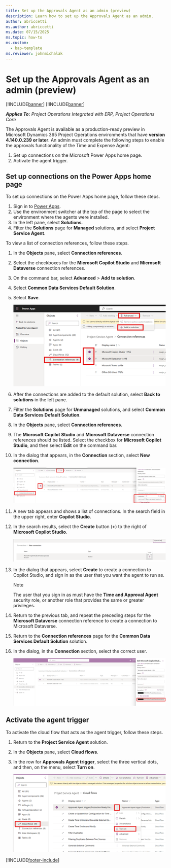 ```yaml
---
title: Set up the Approvals Agent as an admin (preview)
description: Learn how to set up the Approvals Agent as an admin. 
author: abriccetti
ms.author: abriccetti
ms.date: 07/15/2025
ms.topic: how-to
ms.custom: 
  - bap-template
ms.reviewer: johnmichalak
---
```


# Set up the Approvals Agent as an admin (preview)

[!INCLUDE[banner](../includes/banner.md)]
[!INCLUDE[banner](../includes/preview-note.md)]

_**Applies To:** Project Operations Integrated with ERP, Project Operations Core_

The Approvals Agent is available as a production-ready preview in Microsoft Dynamics 365 Project Operations environments that have **version 4.140.0.239 or later**. An admin must complete the following steps to enable the approvals functionality of the Time and Expense Agent:

1. Set up connections on the Microsoft Power Apps home page.
1. Activate the agent trigger.

## Set up connections on the Power Apps home page

To set up connections on the Power Apps home page, follow these steps.

1. Sign in to [Power Apps](https://make.powerapps.com).
1. Use the environment switcher at the top of the page to select the environment where the agents were installed.
1. In the left pane, select **Solutions**.
1. Filter the **Solutions** page for **Managed** solutions, and select **Project Service Agent**.

To view a list of connection references, follow these steps.

1. In the **Objects** pane, select **Connection references**.
1. Select the checkboxes for the **Microsoft Copilot Studio** and **Microsoft Dataverse** connection references.
1. On the command bar, select **Advanced** \> **Add to solution**.
1. Select **Common Data Services Default Solution**.
1. Select **Save**.

    ![Screenshot that highlights the user interface elements used to add connections to the Project Service Agent solution as described in the preceding steps.](media/agentsetup2.png)

1. After the connections are added to the default solution, select **Back to solutions** in the left pane.
1. Filter the **Solutions** page for **Unmanaged** solutions, and select **Common Data Services Default Solution**.
1. In the **Objects** pane, select **Connection references**.
1. The **Microsoft Copilot Studio** and **Microsoft Dataverse** connection references should be listed. Select the checkbox for **Microsoft Copilot Studio**, and then select **Edit** on the command bar.
1. In the dialog that appears, in the **Connection** section, select **New connection**.

    ![Screenshot that highlights the user interface elements used to add a new connection as described in the preceding steps.](media/agentsetup4.png)

1. A new tab appears and shows a list of connections. In the search field in the upper right, enter **Copilot Studio**.
1. In the search results, select the **Create** button (**+**) to the right of **Microsoft Copilot Studio**.

    ![Screenshot that shows Copilot Studio entered in the search field on the new tab and Microsoft Copilot Studio in the search results.](media/agentsetup5.png)

1. In the dialog that appears, select **Create** to create a connection to Copilot Studio, and sign in as the user that you want the agent to run as.

    > [!NOTE]
    > The user that you sign in as must have the **Time and Approval Agent** security role, or another role that provides the same or greater privileges.

1. Return to the previous tab, and repeat the preceding steps for the **Microsoft Dataverse** connection reference to create a connection to Microsoft Dataverse.
1. Return to the **Connection references** page for the **Common Data Services Default Solution** solution.
1. In the dialog, in the **Connection** section, select the correct user.

    ![Screenshot that shows a user selected under Connection in the dialog.](media/agentsetup7.png)

## Activate the agent trigger

To activate the cloud flow that acts as the agent trigger, follow these steps.

1. Return to the **Project Service Agent** solution.
1. In the **Objects** pane, select **Cloud flows**.
1. In the row for **Approvals Agent trigger**, select the three vertical dots, and then, on the menu, select **Turn on**.

    ![Screenshot that highlights the user interface elements used to turn on the Approvals Agent trigger cloud flow as described in the preceding steps.](media/agentsetup8.png)

[!INCLUDE[footer-include](../includes/footer-banner.md)]
